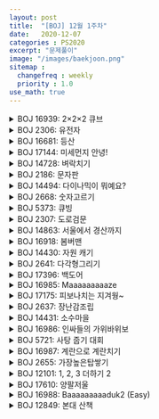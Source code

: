 ```yaml
---
layout: post
title:  "[BOJ] 12월 1주차"
date:   2020-12-07
categories : PS2020
excerpt: "문제풀이"
image: "/images/baekjoon.png"
sitemap :
  changefreq : weekly
  priority : 1.0
use_math: true
---
```


<!-- BOJ 16939: 2×2×2 큐브 -->
<details>
<summary>BOJ 16939: 2×2×2 큐브</summary>
<div markdown="1">
Link : [https://www.acmicpc.net/problem/16939](https://www.acmicpc.net/problem/16939)<br>

<details>
<summary>소스 코드</summary>
<div markdown="1">
### solution
<script src="https://gist.github.com/yooniversal/d5b634180b5b673fbcc2fab2022d0131.js"></script>
</div>
</details>
<br>

구현 문제. 설명은 간단하지만 과정은 녹록치 않다.<br>
간단하게 표현할 방법이 떠오르질 않아 하드코딩을 했다. (인덱스 규칙을 찾기가 힘들었다)<br>
큐브를 돌릴 수 있는 방향은 총 12가지가 존재하는데 이 12가지를 구현해주면 되고<br>
큐브를 돌렸을 때 어디서 어디로 이동하는지 잘 체크해 놓는다면 푸는데 그렇게 어렵지는 않다.<br>
구현의 난이도보다는 귀찮음이 더 컸던 문제.

</div>
</details>

<!-- BOJ 2306: 유전자 -->
<details>
<summary>BOJ 2306: 유전자</summary>
<div markdown="1">
Link : [https://www.acmicpc.net/problem/2306](https://www.acmicpc.net/problem/2306)<br>

### solution
<script src="https://gist.github.com/yooniversal/388c08f95fa5c9a4d7561e482225c7fd.js"></script>

DP 문제.<br>
f(l, r) : [l, r]에서 얻을 수 있는 KOI 유전자의 최대 길이<br>
s[l], s[r]이 각각 a, t 또는 g, c일 때 2씩 카운트할 수 있도록 해주고<br>
어느 위치에서 분할될지 모르니 모든 경우에서 분할해 재귀를 돌려주자.

</div>
</details>

<!-- BOJ 16681: 등산 -->
<details>
<summary>BOJ 16681: 등산</summary>
<div markdown="1">
Link : [https://www.acmicpc.net/problem/16681](https://www.acmicpc.net/problem/16681)<br>

### solution
<script src="https://gist.github.com/yooniversal/c794b7e2127ffe107d89accb1a2954f5.js"></script>

집과 고려대학교의 높이가 1이다. 그리고 목표 지점은 보다 높은 위치에 있어야 하므로 1보다 커야 한다.<br>
때문에 TC 2번에서는 Impossible을 출력해야 한다. 그럼 이제 그렇지 않은 경우는 다익스트라로 풀 수 있다.<br>
지점 u, v가 있고 거리가 w라고 하자. 또한 u, v는 목표 지점의 후보이다. 이 때 각 지점의 높이를 h[u], h[v]라 정의하면<br>
문제에서는 양방향 경로라고 쓰여있지만 어차피 목표 지점까지는 높이가 증가하는 방향으로만 이동해야 하므로<br>
h[u] > h[v]일 땐 u->v 경로만, h[u] < h[v]일 땐 v->u 경로만 추가해줘야 한다.<br>
<br>
만약 목표 지점이 u로 확정됐다고 하자. 그럼 1번(집)에서 목표지점까지 높이가 증가하는 방향으로 이동해서 도착 후<br>
N번(고려대학교)까지 높이가 감소하는 방향으로 이동해야 한다.<br>
목표 지점 -> 고려대학교가 높이가 감소하는 방향이라면, 고려대학교 -> 목표 지점까지는 **높이가 증가하는 방향**으로 가야한다.<br>
때문에 집과 고려대학교에서 다익스트라를 돌려준 후 목표 지점의 후보가 되는 지점을 모두 탐색하면서<br>
등산의 가치가 최대일 때를 취하면 된다.<br>
<br>
등산의 가치는 음수가 될 수 있으므로 0이 아닌 **-INF**로 해줘야 한다.<br>
일반적으로 쓰는 INF 값(예 987654321)보다 등산의 가치가 커질 수 있으므로<br>
int형이 아닌 long long으로 바꿔놓고 INF값도 더 크게 설정해주자.

</div>
</details>

<!-- BOJ 17144: 미세먼지 안녕! -->
<details>
<summary>BOJ 17144: 미세먼지 안녕!</summary>
<div markdown="1">
Link : [https://www.acmicpc.net/problem/17144](https://www.acmicpc.net/problem/17144)<br>

### solution
<script src="https://gist.github.com/yooniversal/dcdf856ad94cffe6ad80cc3b82d1465c.js"></script>

구현 문제. 이것도 제출 수가 심상치 않아서 찾아보니 삼성 SW 기출문제였다.<br>
그래도 다른 문제에 비해서 구현 난이도가 높지는 않은거 같다.<br>
문제 설명이 잘 돼있어서 딱히 주의할 점도 떠오르지 않고.. 설명에 충실하게 구현하자.

</div>
</details>

<!-- BOJ 14728: 벼락치기 -->
<details>
<summary>BOJ 14728: 벼락치기</summary>
<div markdown="1">
Link : [https://www.acmicpc.net/problem/14728](https://www.acmicpc.net/problem/14728)<br>

### solution
<script src="https://gist.github.com/yooniversal/4c4cf4b7216cdec4b9122eca07564f3f.js"></script>

DP 문제.<br>
남은 시간에 필요한 시간을 쓸 수 있냐 없냐로 나눠서 쓸 수 있다면 점수를 더해주자.

</div>
</details>

<!-- BOJ 2186: 문자판 -->
<details>
<summary>BOJ 2186: 문자판</summary>
<div markdown="1">
Link : [https://www.acmicpc.net/problem/2186](https://www.acmicpc.net/problem/2186)<br>

### solution
<script src="https://gist.github.com/yooniversal/01b88f6deb51a4c12acc848b554998d7.js"></script>

DP 문제다.<br>
기본적으로 길찾는 BFS 문제처럼 상하좌우로 움직일 수 있다. (K배로 움직일 수도 있다)<br>
찾으려는 문자열의 인덱스를 인자로 두어서 찾아야 하는 알파벳을 탐색해가는 식으로 구현하면 된다.<br>
어렵지 않은 문제.

</div>
</details>

<!-- BOJ 14494: 다이나믹이 뭐예요? -->
<details>
<summary>BOJ 14494: 다이나믹이 뭐예요?</summary>
<div markdown="1">
Link : [https://www.acmicpc.net/problem/14494](https://www.acmicpc.net/problem/14494)<br>

### solution
<script src="https://gist.github.com/yooniversal/252608e2cafa9e34ab6482f8eaa973a0.js"></script>

좌표 값이 변하는 3가지 케이스에 대해 재귀롤 돌리되 DP로 풀기.

</div>
</details>

<!-- BOJ 2668: 숫자고르기 -->
<details>
<summary>BOJ 2668: 숫자고르기</summary>
<div markdown="1">
Link : [https://www.acmicpc.net/problem/2668](https://www.acmicpc.net/problem/2668)<br>

### solution
<script src="https://gist.github.com/yooniversal/331fa067a077c9ca1d90c66b79631151.js"></script>

사이클이 생기는 수열들의 집합을 찾아야 한다.<br>
N의 상한이 충분히 작아서 사이클임을 알기 위해 DFS를 돌려줬고<br>
사이클이라면 돌아오면서 ans[]에 표시하도록 했다.

</div>
</details>

<!-- BOJ 5373: 큐빙 -->
<details>
<summary>BOJ 5373: 큐빙</summary>
<div markdown="1">
Link : [https://www.acmicpc.net/problem/5373](https://www.acmicpc.net/problem/5373)<br>

<details>
<summary>소스 코드</summary>
<div markdown="1">
### solution
<script src="https://gist.github.com/yooniversal/393c29865e5be81f14b489f1a6bc7293.js"></script>
</div>
</details>

여태까지 풀어본 구현 문제 중 끝판왕이다. 위에 있는 [BOJ 16939: 2×2×2 큐브](https://www.acmicpc.net/problem/16939)는 몸풀기인듯.<br>
어디서 이 문제가 구현이 골치 아프다는 글을 한참 전에 읽고 겁나서 시도를 안해보다가<br>
[여기](https://code.plus/course/40)에 시뮬레이션 문제로 올라와 있어서 패기있게 도전하고 머리가 깨지는 경험을 했다.<br>
이 문제는 qna에 반례가 제출 수에 비해 생각보다 많이 올라와있지 않다. (물론 도움되는 반례도 있었다! 👍)<br>
왜 그런가 하니 큐브를 시뮬레이션 할 수 있는 [사이트](https://rubiks-cube-solver.com/)가 있었다.<br>
반례가 도대체 뭘까 하며 찾아보다 이런 사이트가 있지 않을까 해서 먼저 찾았는데.. 사람 생각하는거 다 비슷한거 같다.<br>
<br>
구현하는 아이디어 자체는 간단하다. 일단 면이 6가지가 존재한다. 그리고 돌리는 방향은 시계, 반시계 2가지다.<br>
그럼 면을 하나 정하고 돌리려는 방향도 정했다면 그 면을 돌렸을 때 어느 부분이 달라지는지 생각해보자.<br>
4개의 면에서 값이 변한다는걸 금방 알 수 있는데, 문제는 인덱스 값 자체에서 규칙성이 잘 안보인다.<br>
(하나하나 업데이트하다 보면 대충 어떻게 처리하면 되겠네 싶은 규칙성은 감이 살짝 오긴 하지만<br>
인덱스 값 즉, '숫자'만 보고 어떻게 처리하는게 편하겠거니 싶은 규칙성은 보이질 않았다.)<br>
이 부분 때문에 함수 구현 대부분을 하드 코딩으로 처리했다. 소스 코드가 굉장히 긴 이유가 바로 이 부분이다. 😇<br>
아무튼 구현을 하면 되는데, 주의할 점은 한 면을 잡고 돌렸을 때 **해당 면의 값도 방향에 따라 변한다**.<br>
위에 시뮬레이션하는 사이트에서 테스트해보면 쉽게 알 수 있다. 이 부분때문에 시계/반시계 구현을 함수로 따로 만들어줬다.<br>
<br>
다시는 풀고싶지 않은 문제다.<br>
이 문제도 삼성 기출이라는데 실전에서 이걸 빠르게 풀고 통과한 사람은 거의 없을거 같다.<br>
구현 문제는 알고리즘처럼 알지 못하면 손도 못대는 그런 유형이 아니기 때문에<br>
누구나 덤벼들 수 있지만 난이도가 올라가면 일단 손도 대기 싫어지는거 같다. 풀기 싫다는걸 뭘 이렇게 쭝얼쭝얼 썼지?<br>
그래도 이런 문제를 경험해보는게 후에 더 좋은 영향을 주기는 하는것 같다. 구현 실력도 그렇고 멘탈적인 측면에서도.<br>
으아아 😵

</div>
</details>

<!-- BOJ 2307: 도로검문 -->
<details>
<summary>BOJ 2307: 도로검문</summary>
<div markdown="1">
Link : [https://www.acmicpc.net/problem/2307](https://www.acmicpc.net/problem/2307)<br>

### solution
<script src="https://gist.github.com/yooniversal/4b6fd49a4fec616426d424f030a2549b.js"></script>

아무 길을 막지 않은 상태에서 다익스트라를 돌려 최단 거리를 구한 후 기준으로 잡는다.<br>
1~N까지의 최단 경로를 route[]에 담고 경로를 1개씩 막아서 다익스트라를 돌려본다.<br>
만약 완전히 막아서 N으로 도달하지 못할 경우 -1을 출력하고<br>
그렇지 않은 경우 (기준 - 최단 거리)의 최댓값을 구하면 된다.

</div>
</details>

<!-- BOJ 14863: 서울에서 경산까지 -->
<details>
<summary>BOJ 14863: 서울에서 경산까지</summary>
<div markdown="1">
Link : [https://www.acmicpc.net/problem/14863](https://www.acmicpc.net/problem/14863)<br>

### solution
<script src="https://gist.github.com/yooniversal/ab6bf796e61b1c32ab95d17eedc60c02.js"></script>

DP 문제.<br>
도시 a에서 b로 가는 방법은 도보, 자전거 단 2개 뿐이다. 케이스도 2개뿐이므로 모든 경우를 돌려주면 된다.

</div>
</details>

<!-- BOJ 16918: 봄버맨 -->
<details>
<summary>BOJ 16918: 봄버맨</summary>
<div markdown="1">
Link : [https://www.acmicpc.net/problem/16918](https://www.acmicpc.net/problem/16918)<br>

### solution
<script src="https://gist.github.com/yooniversal/4821fbd918e3b53bc912ddedf5b65b0f.js"></script>

가로, 세로, 시간 범위가 크지 않으므로 구현에만 신경쓰면 된다.<br>
폭탄이 터지는 시간이 0이 됐다고 곧바로 터뜨리면 옆에있는 **터져야 하는 폭탄**이 터지지 못하는 경우가 발생한다.<br>
때문에 영향을 받는 좌표를 전체를 탐색하며 담아둔 후 마지막에 터뜨리도록 처리했다. 이부분만 유의하면 될 것 같다.

</div>
</details>

<!-- BOJ 14430: 자원 캐기 -->
<details>
<summary>BOJ 14430: 자원 캐기</summary>
<div markdown="1">
Link : [https://www.acmicpc.net/problem/14430](https://www.acmicpc.net/problem/14430)<br>

### solution
<script src="https://gist.github.com/yooniversal/bc7c92fa5edabd2896c9b3e2f86b989c.js"></script>

DP 문제.<br>
아래, 오른쪽으로 탐색하면서 최댓값을 갱신해주면 된다.

</div>
</details>

<!-- BOJ 2641: 다각형그리기 -->
<details>
<summary>BOJ 2641: 다각형그리기</summary>
<div markdown="1">
Link : [https://www.acmicpc.net/problem/2641](https://www.acmicpc.net/problem/2641)<br>

### solution
<script src="https://gist.github.com/yooniversal/1135f6c94c017e67e44c1d027c192a57.js"></script>

구현 문젠데 처음에 어떻게 풀어야 할지 감이 바로 오질 않았다.<br>
여러 시행착오 끝에 (0,0) 기준으로 입력받은 방향대로 좌표를 이동하면서 담은 뒤<br>
가장 왼쪽 아래(코드에서는 정렬했을 때 가장 앞에 오는 값)에 있는 좌표를 다시 기준 잡아<br>
(0,0)으로 평행이동할 때 이동하는 만큼 모든 좌표도 똑같이 평행이동 시켜줬다.<br>
그렇게 했을 때 표본 모양수열과 좌표가 모두 같다면 답을 갱신해주도록 했다.

</div>
</details>

<!-- BOJ 17396: 백도어 -->
<details>
<summary>BOJ 17396: 백도어</summary>
<div markdown="1">
Link : [https://www.acmicpc.net/problem/17396](https://www.acmicpc.net/problem/17396)<br>

### solution
<script src="https://gist.github.com/yooniversal/894cba2913210610eccb507f75ee1e82.js"></script>

마지막을 제외한 분기점 중 상대방 시야에 보이는 곳은 경로로 추가하지 않으면 된다.<br>
다익스트라로 풀어주면 된다. 오버플로우에 주의.

</div>
</details>

<!-- BOJ 16985: Maaaaaaaaaze -->
<details>
<summary>BOJ 16985: Maaaaaaaaaze</summary>
<div markdown="1">
Link : [https://www.acmicpc.net/problem/16985](https://www.acmicpc.net/problem/16985)<br>

### solution
<script src="https://gist.github.com/yooniversal/ac75fdcfc40f078804621d2a5e2d2082.js"></script>

미로에서 탈출구를 찾는 BFS 문제를 풀어봤다면 이 문제도 역시 같은 방식으로 풀 수 있다. 다만 3차원이다.<br>
방식은 달라지지 않지만 구현이 조금 까다롭다. 층을 임의로 설정할 수도 있고, 출발점 또한 4가지를 선택할 수 있다.<br>
또한 각 면을 회전시킬 수 있다는 점도 까다롭게 하는 요소중 하나다.<br>
<br>
각 면이 어디 층으로 들어가는지는 임의로 설정되기 때문에 순열을 만들어주는 next_permutation을 이용했고<br>
각각 회전한 횟수 또한 0~4회이므로 이 부분은 5면에 대해 5중 for문을 돌려줬다.<br>
이렇게 케이스를 모두 만들어줬다면 각각 BFS를 돌려 맨 마지막 면의 도착점까지 가는 최단 거리를 취하면 된다.<br>
구현하는데 좀 답답했고, AC를 받았지만 통과한 시간이 너무 길어서 또 답답했다.

</div>
</details>

<!-- BOJ 17175: 피보나치는 지겨웡~ -->
<details>
<summary>BOJ 17175: 피보나치는 지겨웡~</summary>
<div markdown="1">
Link : [https://www.acmicpc.net/problem/17175](https://www.acmicpc.net/problem/17175)<br>

### solution
<script src="https://gist.github.com/yooniversal/768a796de204f14bcb4bb1cc752e9aff.js"></script>

문제 설명에 주어진 코드대로 돌렸을 때 함수가 호출되는 횟수를 구해야 한다.<br>
당연히 DP로 풀어야 하는데 본인이 호출되는 횟수까지 세므로 기존 피보나치에서 1을 더하도록 하자.<br>
기저 사례도 다르니 주의.

</div>
</details>

<!-- BOJ 2637: 장난감조립 -->
<details>
<summary>BOJ 2637: 장난감조립</summary>
<div markdown="1">
Link : [https://www.acmicpc.net/problem/2637](https://www.acmicpc.net/problem/2637)<br>

### solution
<script src="https://gist.github.com/yooniversal/af8718c97c7b66f2facc49e7406f5c4a.js"></script>

f(a, b) : a번 제품을 만드는데 필요한 재료 b의 갯수<br>
처음에 입력받는 M개의 줄에서 기본 제품을 걸러낸 후 완제품에서 기본 제품의 갯수를 취해오는 방식을 택했다.<br>
완제품을 이루는 재료들은 기본/중간 제품이 있는데 여기서 중간 제품은 또 기본 제품들로 이루어져 있으므로<br>
DP로 풀어내야 효율적으로 풀어낼 수 있겠다.

</div>
</details>

<!-- BOJ 14431: 소수마을 -->
<details>
<summary>BOJ 14431: 소수마을</summary>
<div markdown="1">
Link : [https://www.acmicpc.net/problem/14431](https://www.acmicpc.net/problem/14431)<br>

### solution
<script src="https://gist.github.com/yooniversal/310c3daa45f23b8382e6f7193d9cb00a.js"></script>

마을을 2개 잡고 거리가 소수면 양방향으로 간선을 담아준 후 다익스트라를 돌리면 된다.<br>
소수는 에라토스테네스의 체로 처리하자.

</div>
</details>

<!-- BOJ 16986: 인싸들의 가위바위보 -->
<details>
<summary>BOJ 16986: 인싸들의 가위바위보</summary>
<div markdown="1">
Link : [https://www.acmicpc.net/problem/16986](https://www.acmicpc.net/problem/16986)<br>

### solution
<script src="https://gist.github.com/yooniversal/5bda4dddf470e7bc225fda420ade24e5.js"></script>

구현 문제다. 문제 설명을 좀 꼼꼼히 읽어야 할 필요가 있다.<br>
처음에 설명을 대충 읽고 사진만 보고 아! 이긴 사람이 왼쪽으로 오는구나! 했는데 TC부터 틀렸다.<br>
설명에 있는 규칙 2을 잘 읽어보면, **비겼을 때 경기 진행 순서 뒤인 사람이 이긴 것으로 간주**한다고 언급 돼있다.<br>
따라서 지우, 경희, 민호를 1, 2, 3이라 부르면 지우 vs (경희 or 민호)일 때 A[i][j]가 0 또는 1이면 무조건 지우가 지게 된다.<br>
(즉, 이전 승패 정보와는 관련없이 값의 크기(순서)에 따라 달라진다는 점이다)<br>
또한 지우가 k번 이겨야하긴 하지만 다른 친구들이 k번을 먼저 이기면 곤란하다. 때문에 이 경우도 커팅해줘야 한다.<br>
고려해야할 부분이 꽤 많아서 구현하는데 힘들었다. 재귀로 짠 덕분에 코드는 생각보다 간결해졌지만 많이 고생했다.

</div>
</details>

<!-- BOJ 5721: 사탕 줍기 대회 -->
<details>
<summary>BOJ 5721: 사탕 줍기 대회</summary>
<div markdown="1">
Link : [https://www.acmicpc.net/problem/5721](https://www.acmicpc.net/problem/5721)<br>

### solution
<script src="https://gist.github.com/yooniversal/46984de66ca8404c368729423c9a4716.js"></script>

DP 문제.<br>
조금 특이한 점은 세로, 가로의 상한이 별도로 주어지지 않았다는 점이다.<br>
이 부분때문에 처음에 벡터 resize를 통해서 풀어보려 했는데 이게 메모리 할당이랑 직접적으로 연관된게 아닌건지<br>
아니면 내가 모르는 부분이 또 있는건진 모르겠지만 런타임 에러가 떠서 캐시를 2차원 배열이 아닌 1차원 배열로 설정했다.<br>
가령, m=3, n=5이고 특정 좌표가 (1, 4)라면 $$1\times 5+4 = 9$$로 나타낼 수 있다. (0-based index)<br>
행과 열을 직접적으로 써야할 경우 위 값을 n의 몫, 나머지로 다시 분해해서 사용하면 된다.<br>
<br>
1. 원소 하나를 선택했다면 같은 행에서는 이웃한 원소를 선택하지 못한다. 따라서 2칸 더 오른쪽으로 이동해야 한다. (+a[x][y])
2. 선택하지 않는다면 1칸 오른쪽으로 이동할 수 있다. 대신 답에 갱신하진 않는다.
3. 다음 칸(y+1) 또는 다다음칸(y+2)이 n보다 크거나 같을 경우, 다음 행의 첫 번째 원소로 넘어가도록 해주자.

</div>
</details>

<!-- BOJ 16987: 계란으로 계란치기 -->
<details>
<summary>BOJ 16987: 계란으로 계란치기</summary>
<div markdown="1">
Link : [https://www.acmicpc.net/problem/16987](https://www.acmicpc.net/problem/16987)<br>

### solution
<script src="https://gist.github.com/yooniversal/c1cf3cb5e8bf32bc4dd87a8bfa81c8a8.js"></script>

설명을 슥 읽고 뚝딱뚝딱 짠 후에 TC를 돌려봤는데 답이 쉽게 나오질 않았다.<br>
문제를 잘못 읽었나 몇 번을 검토해보다 잘 모르겠어서 나같은 사람이 있나 검색을 해봤는데<br>
나같은 사람은 거의 없는 것 같고(..) 다만 설명에 대해서 쉽게 풀어쓴 글이 있어서 참고하고 AC를 받을 수 있었다.<br>
<br>
설명에 있는 계란을 치는 과정에서 2번이 헷갈렸다.<br>
이게 기준 계란으로 다른 계란을 치긴 치는데 적어도 한 쪽이 깨질 때까지 치는건지(TC 9번이 반례)<br>
한 번만 치고 기준 계란으로 남은 깨지지 않은 다른 계란들을 또 치러 가는건지(TC에서 한 두개 정도 틀림)<br>
위 2가지에서 계속 삐걱삐걱댔는데 다른 분의 글을 읽어보니 그냥 **한 번 치고 기준 계란을 다음으로 바꾸는 거였다**. 😇<br>
그냥 이렇게 짜주면 크게 어려운건 없다. N이 심히 적으니 브루트 포스로 해결할 수 있겠다.

</div>
</details>

<!-- BOJ 2655: 가장높은탑쌓기 -->
<details>
<summary>BOJ 2655: 가장높은탑쌓기</summary>
<div markdown="1">
Link : [https://www.acmicpc.net/problem/2655](https://www.acmicpc.net/problem/2655)<br>

### solution
<script src="https://gist.github.com/yooniversal/0e7954e16bb17ecde5cc4dd354533893.js"></script>

DP 문제.<br>
f(i) : 현재 맨 위에 있는 벽돌이 i번일 때 만들 수 있는 최대 높이<br>
문제에 써진 기준에 따라 벽돌을 쌓고 재귀로 돌아가면서 답이 갱신(ret < f(i) + wall[i].h)될 때마다 from[i] 또한 갱신해주자.<br>
from[i]는 i번 벽돌 위에 쌓을 벽돌의 번호를 가리킨다. 이 from[i] 덕분에 어떤 벽돌이 쌓였는지 역추적할 수 있다.

</div>
</details>

<!-- BOJ 12101: 1, 2, 3 더하기 2 -->
<details>
<summary>BOJ 12101: 1, 2, 3 더하기 2</summary>
<div markdown="1">
Link : [https://www.acmicpc.net/problem/12101](https://www.acmicpc.net/problem/12101)<br>

### solution
<script src="https://gist.github.com/yooniversal/36af2efe27aa4c1237a7a275f02bfd48.js"></script>

n이 적으므로 브루트 포스로 답을 찾아주자.

</div>
</details>

<!-- BOJ 17610: 양팔저울 -->
<details>
<summary>BOJ 17610: 양팔저울</summary>
<div markdown="1">
Link : [https://www.acmicpc.net/problem/17610](https://www.acmicpc.net/problem/17610)<br>

### solution
<script src="https://gist.github.com/yooniversal/146e47d555da1cde9da93b0f5ddbe536.js"></script>

브루트 포스로 풀 수 있다.<br>
매번 호출될 때마다 이용하지 않은 인덱스를 통해 현재 값에서 더하거나 빼는 연산을 해주려 했는데<br>
이 방식으로는 TLE를 피할 수 없었다. (이미 나온 값을 visited에 추가하는건 WA를 받는다. 반례는 [1, 2, 3])<br>
어차피 특정 인덱스를 사용할 차례가 왔을 때 **사용하거나 사용하지 않거나** 딱 2가지이기 때문에<br>
사용하는 경우는 더하거나 빼는 연산을, 사용하지 않는 경우는 현재 값에 영향을 주지 않도록 처리해주고<br>
다음 인덱스로 넘어가는 방식으로 짜주면 시간 문제없이 충분히 통과할 수 있다.<br>
즉, 함수가 호출될 때마다 [0, n)을 모두 돌면서 처리해줄 필요가 없다는 말.<br>
카테고리에 DP로도 분류가 돼있던데 아마 비슷한 방식으로 돌아가되 메모이제이션을 해주는 것 같다.

</div>
</details>

<!-- BOJ 16988: Baaaaaaaaaduk2 (Easy) -->
<details>
<summary>BOJ 16988: Baaaaaaaaaduk2 (Easy)</summary>
<div markdown="1">
Link : [https://www.acmicpc.net/problem/16988](https://www.acmicpc.net/problem/16988)<br>

### solution
<script src="https://gist.github.com/yooniversal/e370951b1ecc7079ac129d4c5405ca9e.js"></script>

DFS로 상대의 돌의 집합을 먼저 묶어준 뒤(makeArea()) 2개의 빈 칸을 찾아가면서 돌을 놓았다고 가정한 후<br>
각 집합이 둘러쌓였을 경우(blank=0) 답을 갱신하도록 해줬다.<br>
2개를 놓을 수 있는 모든 경우의 수를 뒤져봤기 때문에 결론적으로는 브루트 포스로 풀었다.<br>
아이디어도 금방 짜고 구현도 틀을 잡기까지는 얼마 안걸렸지만 몇몇 TC에 걸려서 제출하기까지 시간이 좀 걸렸다.<br>
걸렸던 TC가 없었다면 꽤나 애먹었을 것 같다.

</div>
</details>

<!-- BOJ 12849: 본대 산책 -->
<details>
<summary>BOJ 12849: 본대 산책</summary>
<div markdown="1">
Link : [https://www.acmicpc.net/problem/12849](https://www.acmicpc.net/problem/12849)<br>

### solution
<script src="https://gist.github.com/yooniversal/061d89e90fdef4c16e6dff0c25ebf060.js"></script>

정보대를 1번이라 했을 때, 건물 수가 적으므로 인접 행렬(adj[][])로 나타내준 뒤<br>
D분 뒤에 1번에 도달하는 경우를 DP로 세주면 된다.

</div>
</details>

<script src="https://utteranc.es/client.js"
        repo="yooniversal/blog-comments"
        issue-term="pathname"
        theme="github-light"
        crossorigin="anonymous"
        async>
</script>
